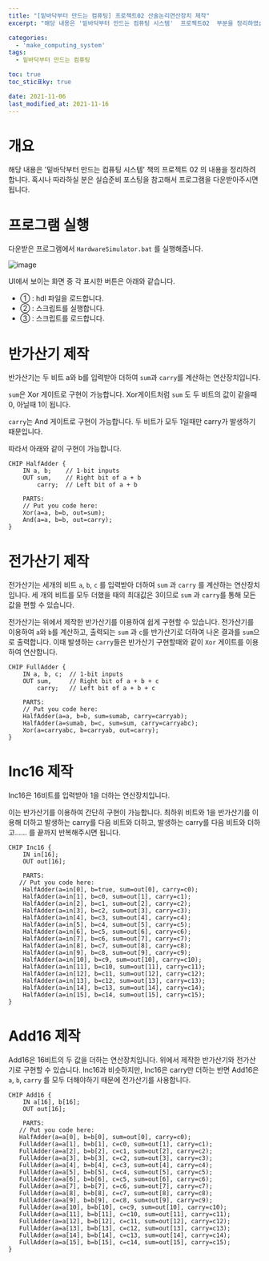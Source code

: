 ```yaml
---
title: "[밑바닥부터 만드는 컴퓨팅] 프로젝트02 산술논리연산장치 제작"
excerpt: "해당 내용은 '밑바닥부터 만드는 컴퓨팅 시스템'  프로젝트02  부분을 정리하였습니다. "

categories:
  - 'make_computing_system'
tags:
  - 밑바닥부터 만드는 컴퓨팅

toc: true
toc_stic표ky: true

date: 2021-11-06
last_modified_at: 2021-11-16
---
```


# 개요 

해당 내용은 '밑바닥부터 만드는 컴퓨팅 시스템' 책의 프로젝트 02 의 내용을 정리하려 합니다. 
혹시나 따라하실 분은 실습준비 포스팅을 참고해서 프로그램을 다운받아주시면 됩니다. 

# 프로그램 실행 

다운받은 프로그램에서 `HardwareSimulator.bat` 를 실행해줍니다. 

![image](https://user-images.githubusercontent.com/35713051/142761388-9d8c0dc9-0cfb-4c4e-bdde-8b2fc20c87d3.png)

UI에서 보이는 화면 중 각 표시한 버튼은 아래와 같습니다. 

* ① : hdl 파일을 로드합니다. 
* ② : 스크립트를 실행합니다. 
* ③ : 스크립트를 로드합니다. 

# 반가산기 제작

반가산기는 두 비트 a와 b를 입력받아 더하여 `sum`과 `carry`를 계산하는 연산장치입니다. 

`sum`은 Xor 게이트로 구현이 가능합니다. 
Xor게이트처럼 `sum` 도 두 비트의 값이 같을때 0, 아닐때 1이 됩니다. 

`carry`는 And 게이트로 구현이 가능합니다. 
두 비트가 모두 1일때만 carry가 발생하기 때문입니다. 

따라서 아래와 같이 구현이 가능합니다.

```
CHIP HalfAdder {
    IN a, b;    // 1-bit inputs
    OUT sum,    // Right bit of a + b 
        carry;  // Left bit of a + b

    PARTS:
    // Put you code here:
    Xor(a=a, b=b, out=sum);
    And(a=a, b=b, out=carry);
}
```

# 전가산기 제작 

전가산기는 세개의 비트 `a`, `b`, `c` 를 입력받아 더하여 `sum` 과 `carry` 를 계산하는 연산장치입니다. 
세 개의 비트를 모두 더했을 때의 최대값은 3이므로 `sum` 과 `carry`를 통해 모든 값을 편할 수 있습니다. 

전가산기는 위에서 제작한 반가산기를 이용하여 쉽게 구현할 수 있습니다. 
전가산기를 이용하여 `a`와 `b`를 계산하고, 출력되는 `sum` 과 `c`를 반가산기로 더하여 나온 결과를 `sum`으로 출력합니다. 
이때 발생하는 `carry`들은 반가산기 구현할때와 같이 `Xor` 게이트를 이용하여 연산합니다. 
```
CHIP FullAdder {
    IN a, b, c;  // 1-bit inputs
    OUT sum,     // Right bit of a + b + c
        carry;   // Left bit of a + b + c

    PARTS:
    // Put you code here:
    HalfAdder(a=a, b=b, sum=sumab, carry=carryab);
    HalfAdder(a=sumab, b=c, sum=sum, carry=carryabc);
	Xor(a=carryabc, b=carryab, out=carry);
}
```

# Inc16 제작 

Inc16은 16비트를 입력받아 1을 더하는 연산장치입니다. 

이는 반가산기를 이용하여 간단히 구현이 가능합니다. 
최하위 비트와 1을 반가산기를 이용해 더하고 발생하는 carry를 다음 비트와 더하고, 발생하는 carry를 다음 비트와 더하고......
를 끝까지 반복해주시면 됩니다.  

```
CHIP Inc16 {
    IN in[16];
    OUT out[16];

    PARTS:
   // Put you code here:
    HalfAdder(a=in[0], b=true, sum=out[0], carry=c0);
    HalfAdder(a=in[1], b=c0, sum=out[1], carry=c1);
    HalfAdder(a=in[2], b=c1, sum=out[2], carry=c2);
    HalfAdder(a=in[3], b=c2, sum=out[3], carry=c3);
    HalfAdder(a=in[4], b=c3, sum=out[4], carry=c4);
    HalfAdder(a=in[5], b=c4, sum=out[5], carry=c5);
    HalfAdder(a=in[6], b=c5, sum=out[6], carry=c6);
    HalfAdder(a=in[7], b=c6, sum=out[7], carry=c7);
    HalfAdder(a=in[8], b=c7, sum=out[8], carry=c8);
    HalfAdder(a=in[9], b=c8, sum=out[9], carry=c9);
    HalfAdder(a=in[10], b=c9, sum=out[10], carry=c10);
    HalfAdder(a=in[11], b=c10, sum=out[11], carry=c11);
    HalfAdder(a=in[12], b=c11, sum=out[12], carry=c12);
    HalfAdder(a=in[13], b=c12, sum=out[13], carry=c13);
    HalfAdder(a=in[14], b=c13, sum=out[14], carry=c14);
    HalfAdder(a=in[15], b=c14, sum=out[15], carry=c15);   
}
```

# Add16 제작 

Add16은 16비트의 두 값을 더하는 연산장치입니다. 
위에서 제작한 반가산기와 전가산기로 구현할 수 있습니다. 
Inc16과 비슷하지만, Inc16은 carry만 더하는 반면 Add16은 `a`, `b`, `carry` 를 모두 더해야하기 때문에 전가산기를 사용합니다. 

```
CHIP Add16 {
    IN a[16], b[16];
    OUT out[16];

    PARTS:
   // Put you code here:
   HalfAdder(a=a[0], b=b[0], sum=out[0], carry=c0);
   FullAdder(a=a[1], b=b[1], c=c0, sum=out[1], carry=c1);
   FullAdder(a=a[2], b=b[2], c=c1, sum=out[2], carry=c2);
   FullAdder(a=a[3], b=b[3], c=c2, sum=out[3], carry=c3);
   FullAdder(a=a[4], b=b[4], c=c3, sum=out[4], carry=c4);
   FullAdder(a=a[5], b=b[5], c=c4, sum=out[5], carry=c5);
   FullAdder(a=a[6], b=b[6], c=c5, sum=out[6], carry=c6);
   FullAdder(a=a[7], b=b[7], c=c6, sum=out[7], carry=c7);
   FullAdder(a=a[8], b=b[8], c=c7, sum=out[8], carry=c8);
   FullAdder(a=a[9], b=b[9], c=c8, sum=out[9], carry=c9);
   FullAdder(a=a[10], b=b[10], c=c9, sum=out[10], carry=c10);
   FullAdder(a=a[11], b=b[11], c=c10, sum=out[11], carry=c11);
   FullAdder(a=a[12], b=b[12], c=c11, sum=out[12], carry=c12);
   FullAdder(a=a[13], b=b[13], c=c12, sum=out[13], carry=c13);
   FullAdder(a=a[14], b=b[14], c=c13, sum=out[14], carry=c14);
   FullAdder(a=a[15], b=b[15], c=c14, sum=out[15], carry=c15);
}
```